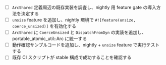 - [ ] `ArcShared` 定義周辺の既存実装を調査し、nightly 用 feature gate の導入方法を決定する
- [ ] `unsize` feature を追加し、nightly 環境で `#![feature(unsize, coerce_unsized)]` を有効化する
- [ ] `ArcShared` に `CoerceUnsized` と `DispatchFromDyn` の実装を追加し、portable_atomic_util::Arc に統一する
- [ ] 動作確認サンプルコードを追加し、nightly + `unsize` feature で実行テストする
- [ ] 既存 CI スクリプトが stable 構成で成功することを確認する
